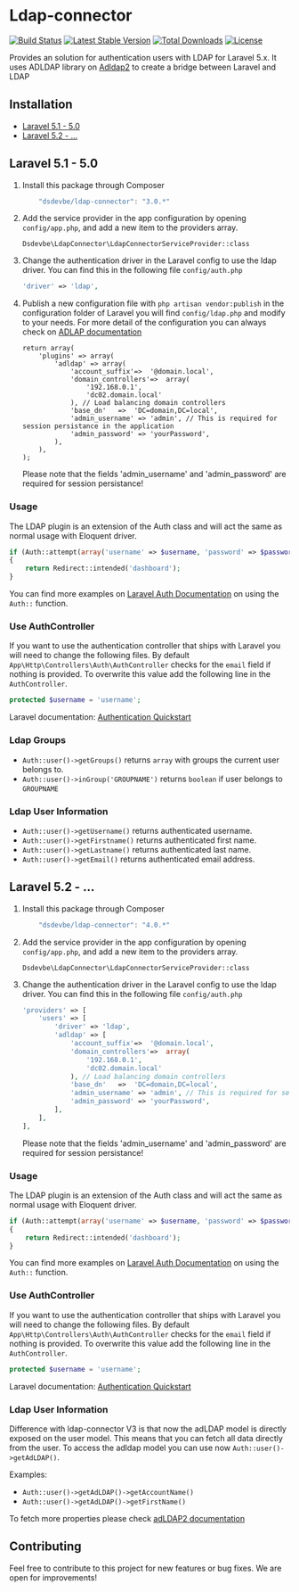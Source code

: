 # Ldap-connector
[![Build Status](https://travis-ci.org/SaschaDens/ldap-connector.svg)](https://travis-ci.org/SaschaDens/ldap-connector)
[![Latest Stable Version](https://poser.pugx.org/dsdevbe/ldap-connector/v/stable)](https://packagist.org/packages/dsdevbe/ldap-connector)
[![Total Downloads](https://poser.pugx.org/dsdevbe/ldap-connector/downloads)](https://packagist.org/packages/dsdevbe/ldap-connector)
[![License](https://poser.pugx.org/dsdevbe/ldap-connector/license)](https://packagist.org/packages/dsdevbe/ldap-connector)

Provides an solution for authentication users with LDAP for Laravel 5.x. It uses ADLDAP library on [Adldap2](https://github.com/Adldap2/Adldap2) to create a bridge between Laravel and LDAP

## Installation
- [Laravel 5.1 - 5.0](#laravel-51---50)
- [Laravel 5.2 - ...](#laravel-52---)

## Laravel 5.1 - 5.0
1. Install this package through Composer
    ```js
        "dsdevbe/ldap-connector": "3.0.*"
    ```
    
1. Add the service provider in the app configuration by opening `config/app.php`, and add a new item to the providers array.
       
    ```
    Dsdevbe\LdapConnector\LdapConnectorServiceProvider::class
    ```
    
1. Change the authentication driver in the Laravel config to use the ldap driver. You can find this in the following file `config/auth.php`

    ```php
    'driver' => 'ldap',
    ```
1. Publish a new configuration file with `php artisan vendor:publish` in the configuration folder of Laravel you will find `config/ldap.php` and modify to your needs. For more detail of the configuration you can always check on [ADLAP documentation](http://adldap.sourceforge.net/wiki/doku.php?id=documentation_configuration)
    
    ```
    return array(
        'plugins' => array(
            'adldap' => array(
                'account_suffix'=>  '@domain.local',
                'domain_controllers'=>  array(
                    '192.168.0.1',
                    'dc02.domain.local'
                ), // Load balancing domain controllers
                'base_dn'   =>  'DC=domain,DC=local',
                'admin_username' => 'admin', // This is required for session persistance in the application
                'admin_password' => 'yourPassword',
            ),
        ),
    );
    ```
    
    Please note that the fields 'admin_username' and 'admin_password' are required for session persistance!
    
### Usage 
The LDAP plugin is an extension of the Auth class and will act the same as normal usage with Eloquent driver.
    
```php
if (Auth::attempt(array('username' => $username, 'password' => $password)))
{
    return Redirect::intended('dashboard');
}
```
You can find more examples on [Laravel Auth Documentation](http://laravel.com/docs/master/authentication) on using the `Auth::` function.

### Use AuthController
If you want to use the authentication controller that ships with Laravel you will need to change the following files.
By default `App\Http\Controllers\Auth\AuthController` checks for the `email` field if nothing is provided. To overwrite this value add the following line in the `AuthController`.

```php
protected $username = 'username';
```

Laravel documentation: [Authentication Quickstart](http://laravel.com/docs/master/authentication#authentication-quickstart)

### Ldap Groups
- `Auth::user()->getGroups()` returns `array` with groups the current user belongs to. 
- `Auth::user()->inGroup('GROUPNAME')` returns `boolean` if user belongs to `GROUPNAME`

### Ldap User Information
- `Auth::user()->getUsername()` returns authenticated username.
- `Auth::user()->getFirstname()` returns authenticated first name.
- `Auth::user()->getLastname()` returns authenticated last name.
- `Auth::user()->getEmail()` returns authenticated email address.

## Laravel 5.2 - ...
1. Install this package through Composer
    ```js
        "dsdevbe/ldap-connector": "4.0.*"
    ```
    
1. Add the service provider in the app configuration by opening `config/app.php`, and add a new item to the providers array.
       
    ```
    Dsdevbe\LdapConnector\LdapConnectorServiceProvider::class
    ```
    
1. Change the authentication driver in the Laravel config to use the ldap driver. You can find this in the following file `config/auth.php`

    ```php
    'providers' => [
        'users' => [
            'driver' => 'ldap',
            'adldap' => [
                'account_suffix'=>  '@domain.local',
                'domain_controllers'=>  array(
                    '192.168.0.1',
                    'dc02.domain.local'
                ), // Load balancing domain controllers
                'base_dn'   =>  'DC=domain,DC=local',
                'admin_username' => 'admin', // This is required for session persistance in the application
                'admin_password' => 'yourPassword',
            ],
        ],
    ],
    ```
    Please note that the fields 'admin_username' and 'admin_password' are required for session persistance!
    
### Usage 
The LDAP plugin is an extension of the Auth class and will act the same as normal usage with Eloquent driver.
    
```php
if (Auth::attempt(array('username' => $username, 'password' => $password)))
{
    return Redirect::intended('dashboard');
}
```
You can find more examples on [Laravel Auth Documentation](http://laravel.com/docs/master/authentication) on using the `Auth::` function.

### Use AuthController
If you want to use the authentication controller that ships with Laravel you will need to change the following files.
By default `App\Http\Controllers\Auth\AuthController` checks for the `email` field if nothing is provided. To overwrite this value add the following line in the `AuthController`.

```php
protected $username = 'username';
```

Laravel documentation: [Authentication Quickstart](http://laravel.com/docs/master/authentication#authentication-quickstart)

### Ldap User Information
Difference with ldap-connector V3 is that now the adLDAP model is directly exposed on the user model. This means that you can fetch all data directly from the user.
To access the adldap model you can use now `Auth::user()->getAdLDAP()`.

Examples:
- `Auth::user()->getAdLDAP()->getAccountName()`
- `Auth::user()->getAdLDAP()->getFirstName()`

To fetch more properties please check [adLDAP2 documentation](https://github.com/Adldap2/Adldap2/blob/v5.2/docs/models/USER.md)

## Contributing
Feel free to contribute to this project for new features or bug fixes. We are open for improvements!
